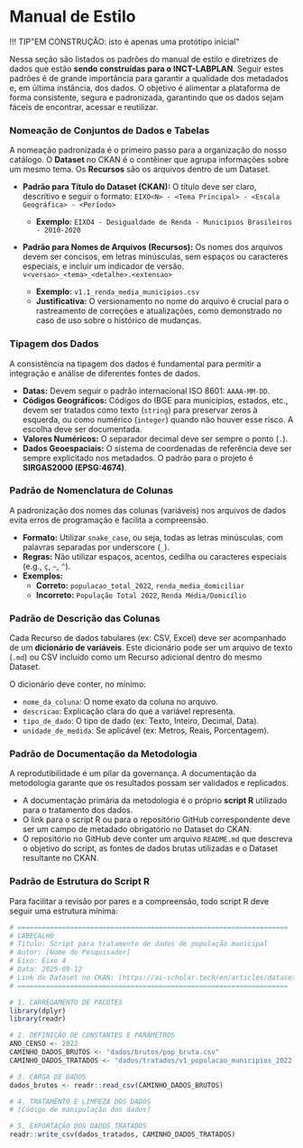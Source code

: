 # Manual de Estilo

!!! TIP"EM CONSTRUÇÃO: isto é apenas uma protótipo inicial"

Nessa seção são listados os padrões do manual de estilo e diretrizes de dados que estão **sendo construídas para o INCT-LABPLAN**. Seguir estes padrões é de grande importância para garantir a qualidade dos metadados e, em última instância, dos dados. O objetivo é alimentar a plataforma de forma consistente, segura e padronizada, garantindo que os dados sejam fáceis de encontrar, acessar e reutilizar.

### Nomeação de Conjuntos de Dados e Tabelas

A nomeação padronizada é o primeiro passo para a organização do nosso catálogo. O **Dataset** no CKAN é o contêiner que agrupa informações sobre um mesmo tema. Os **Recursos** são os arquivos dentro de um Dataset.

* **Padrão para Título do Dataset (CKAN):** O título deve ser claro, descritivo e seguir o formato:
    `EIXO<N> - <Tema Principal> - <Escala Geográfica> - <Período>`
    * **Exemplo:** `EIXO4 - Desigualdade de Renda - Municípios Brasileiros - 2010-2020`

* **Padrão para Nomes de Arquivos (Recursos):** Os nomes dos arquivos devem ser concisos, em letras minúsculas, sem espaços ou caracteres especiais, e incluir um indicador de versão.
    `v<versao>_<tema>_<detalhe>.<extensao>`
    * **Exemplo:** `v1.1_renda_media_municipios.csv`
    * **Justificativa:** O versionamento no nome do arquivo é crucial para o rastreamento de correções e atualizações, como demonstrado no caso de uso sobre o histórico de mudanças.

### Tipagem dos Dados

A consistência na tipagem dos dados é fundamental para permitir a integração e análise de diferentes fontes de dados.

* **Datas:** Devem seguir o padrão internacional ISO 8601: `AAAA-MM-DD`.
* **Códigos Geográficos:** Códigos do IBGE para municípios, estados, etc., devem ser tratados como texto (`string`) para preservar zeros à esquerda, ou como numérico (`integer`) quando não houver esse risco. A escolha deve ser documentada.
* **Valores Numéricos:** O separador decimal deve ser sempre o ponto (`.`).
* **Dados Geoespaciais:** O sistema de coordenadas de referência deve ser sempre explicitado nos metadados. O padrão para o projeto é **SIRGAS2000 (EPSG:4674)**.

### Padrão de Nomenclatura de Colunas

A padronização dos nomes das colunas (variáveis) nos arquivos de dados evita erros de programação e facilita a compreensão.

* **Formato:** Utilizar `snake_case`, ou seja, todas as letras minúsculas, com palavras separadas por underscore (`_`).
* **Regras:** Não utilizar espaços, acentos, cedilha ou caracteres especiais (e.g., `ç`, `~`, `^`).
* **Exemplos:**
    * **Correto:** `populacao_total_2022`, `renda_media_domiciliar`
    * **Incorreto:** `População Total 2022`, `Renda Média/Domicílio`

### Padrão de Descrição das Colunas

Cada Recurso de dados tabulares (ex: CSV, Excel) deve ser acompanhado de um **dicionário de variáveis**. Este dicionário pode ser um arquivo de texto (`.md`) ou CSV incluído como um Recurso adicional dentro do mesmo Dataset.

O dicionário deve conter, no mínimo:
* `nome_da_coluna`: O nome exato da coluna no arquivo.
* `descricao`: Explicação clara do que a variável representa.
* `tipo_de_dado`: O tipo de dado (ex: Texto, Inteiro, Decimal, Data).
* `unidade_de_medida`: Se aplicável (ex: Metros, Reais, Porcentagem).

### Padrão de Documentação da Metodologia

A reprodutibilidade é um pilar da governança. A documentação da metodologia garante que os resultados possam ser validados e replicados.

* A documentação primária da metodologia é o próprio **script R** utilizado para o tratamento dos dados.
* O link para o script R ou para o repositório GitHub correspondente deve ser um campo de metadado obrigatório no Dataset do CKAN.
* O repositório no GitHub deve conter um arquivo `README.md` que descreva o objetivo do script, as fontes de dados brutas utilizadas e o Dataset resultante no CKAN.

### Padrão de Estrutura do Script R

Para facilitar a revisão por pares e a compreensão, todo script R deve seguir uma estrutura mínima:
```r
# ===================================================================
# CABEÇALHO
# Título: Script para tratamento de dados de população municipal
# Autor: [Nome do Pesquisador]
# Eixo: Eixo 4
# Data: 2025-09-12
# Link do Dataset no CKAN: [https://ai-scholar.tech/en/articles/dataset/personalized_image_aesthetics_assessment_dataset](https://ai-scholar.tech/en/articles/dataset/personalized_image_aesthetics_assessment_dataset)
# ===================================================================

# 1. CARREGAMENTO DE PACOTES
library(dplyr)
library(readr)

# 2. DEFINIÇÃO DE CONSTANTES E PARÂMETROS
ANO_CENSO <- 2022
CAMINHO_DADOS_BRUTOS <- "dados/brutos/pop_bruta.csv"
CAMINHO_DADOS_TRATADOS <- "dados/tratados/v1_populacao_municipios_2022.csv"

# 3. CARGA DE DADOS
dados_brutos <- readr::read_csv(CAMINHO_DADOS_BRUTOS)

# 4. TRATAMENTO E LIMPEZA DOS DADOS
# [Código de manipulação dos dados]

# 5. EXPORTAÇÃO DOS DADOS TRATADOS
readr::write_csv(dados_tratados, CAMINHO_DADOS_TRATADOS)
```